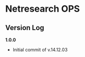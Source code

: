 Netresearch OPS
======================================
Version Log
-----------
**1.0.0**
- Initial commit of v.14.12.03
